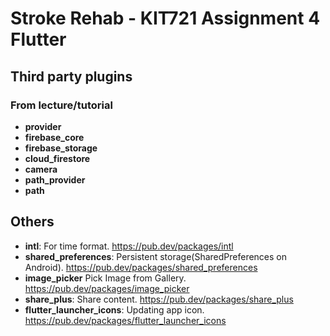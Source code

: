 # Stroke Rehab - KIT721 Assignment 4 Flutter

## Third party plugins
### From lecture/tutorial
- **provider**
- **firebase_core**
- **firebase_storage**
- **cloud_firestore**
- **camera** 
- **path_provider**
- **path**

## Others
- **intl**: For time format. <https://pub.dev/packages/intl>
- **shared_preferences**: Persistent storage(SharedPreferences on Android). <https://pub.dev/packages/shared_preferences>
- **image_picker** Pick Image from Gallery. <https://pub.dev/packages/image_picker>
- **share_plus**: Share content. <https://pub.dev/packages/share_plus>
- **flutter_launcher_icons**: Updating app icon. <https://pub.dev/packages/flutter_launcher_icons>
